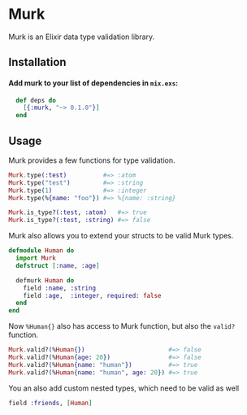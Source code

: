 # Murk

Murk is an Elixir data type validation library.

## Installation
#### Add murk to your list of dependencies in `mix.exs`:
```elixir
  def deps do
    [{:murk, "~> 0.1.0"}]
  end
```

## Usage

Murk provides a few functions for type validation.

```elixir
Murk.type(:test)          #=> :atom
Murk.type("test")         #=> :string
Murk.type(1)              #=> :integer
Murk.type(%{name: "foo"}) #=> %{name: :string}

Murk.is_type?(:test, :atom)   #=> true
Murk.is_type?(:test, :string) #=> false
```

Murk also allows you to extend your structs to be valid Murk types.

```elixir
defmodule Human do
  import Murk
  defstruct [:name, :age]

  defmurk Human do
    field :name, :string
    field :age,  :integer, required: false
  end
end
```

Now `%Human{}` also has access to Murk function, but also the `valid?` function.

```elixir
Murk.valid?(%Human{})                       #=> false
Murk.valid?(%Human{age: 20})                #=> false
Murk.valid?(%Human{name: "human"})          #=> true
Murk.valid?(%Human{name: "human", age: 20}) #=> true
```

You an also add custom nested types, which need to be valid as well

```elixir
field :friends, [Human]
```
